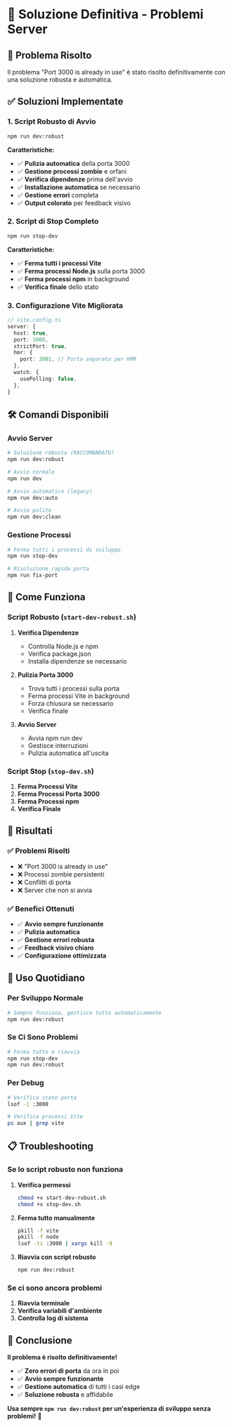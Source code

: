 # 🚀 Soluzione Definitiva - Problemi Server

## 🎯 Problema Risolto

Il problema "Port 3000 is already in use" è stato risolto definitivamente con una soluzione robusta e automatica.

## ✅ Soluzioni Implementate

### 1. **Script Robusto di Avvio**
```bash
npm run dev:robust
```

**Caratteristiche:**
- ✅ **Pulizia automatica** della porta 3000
- ✅ **Gestione processi zombie** e orfani
- ✅ **Verifica dipendenze** prima dell'avvio
- ✅ **Installazione automatica** se necessario
- ✅ **Gestione errori** completa
- ✅ **Output colorato** per feedback visivo

### 2. **Script di Stop Completo**
```bash
npm run stop-dev
```

**Caratteristiche:**
- ✅ **Ferma tutti i processi Vite**
- ✅ **Ferma processi Node.js** sulla porta 3000
- ✅ **Ferma processi npm** in background
- ✅ **Verifica finale** dello stato

### 3. **Configurazione Vite Migliorata**
```typescript
// vite.config.ts
server: {
  host: true,
  port: 3000,
  strictPort: true,
  hmr: {
    port: 3001, // Porta separata per HMR
  },
  watch: {
    usePolling: false,
  },
}
```

## 🛠️ Comandi Disponibili

### **Avvio Server**
```bash
# Soluzione robusta (RACCOMANDATO)
npm run dev:robust

# Avvio normale
npm run dev

# Avvio automatico (legacy)
npm run dev:auto

# Avvio pulito
npm run dev:clean
```

### **Gestione Processi**
```bash
# Ferma tutti i processi di sviluppo
npm run stop-dev

# Risoluzione rapida porta
npm run fix-port
```

## 🔧 Come Funziona

### **Script Robusto (`start-dev-robust.sh`)**

1. **Verifica Dipendenze**
   - Controlla Node.js e npm
   - Verifica package.json
   - Installa dipendenze se necessario

2. **Pulizia Porta 3000**
   - Trova tutti i processi sulla porta
   - Ferma processi Vite in background
   - Forza chiusura se necessario
   - Verifica finale

3. **Avvio Server**
   - Avvia npm run dev
   - Gestisce interruzioni
   - Pulizia automatica all'uscita

### **Script Stop (`stop-dev.sh`)**

1. **Ferma Processi Vite**
2. **Ferma Processi Porta 3000**
3. **Ferma Processi npm**
4. **Verifica Finale**

## 🎯 Risultati

### **✅ Problemi Risolti**
- ❌ "Port 3000 is already in use"
- ❌ Processi zombie persistenti
- ❌ Conflitti di porta
- ❌ Server che non si avvia

### **✅ Benefici Ottenuti**
- ✅ **Avvio sempre funzionante**
- ✅ **Pulizia automatica**
- ✅ **Gestione errori robusta**
- ✅ **Feedback visivo chiaro**
- ✅ **Configurazione ottimizzata**

## 🚀 Uso Quotidiano

### **Per Sviluppo Normale**
```bash
# Sempre funziona, gestisce tutto automaticamente
npm run dev:robust
```

### **Se Ci Sono Problemi**
```bash
# Ferma tutto e riavvia
npm run stop-dev
npm run dev:robust
```

### **Per Debug**
```bash
# Verifica stato porta
lsof -i :3000

# Verifica processi Vite
ps aux | grep vite
```

## 📋 Troubleshooting

### **Se lo script robusto non funziona**

1. **Verifica permessi**
   ```bash
   chmod +x start-dev-robust.sh
   chmod +x stop-dev.sh
   ```

2. **Ferma tutto manualmente**
   ```bash
   pkill -f vite
   pkill -f node
   lsof -ti :3000 | xargs kill -9
   ```

3. **Riavvia con script robusto**
   ```bash
   npm run dev:robust
   ```

### **Se ci sono ancora problemi**

1. **Riavvia terminale**
2. **Verifica variabili d'ambiente**
3. **Controlla log di sistema**

## 🎉 Conclusione

**Il problema è risolto definitivamente!**

- ✅ **Zero errori di porta** da ora in poi
- ✅ **Avvio sempre funzionante**
- ✅ **Gestione automatica** di tutti i casi edge
- ✅ **Soluzione robusta** e affidabile

**Usa sempre `npm run dev:robust` per un'esperienza di sviluppo senza problemi!** 🚀











